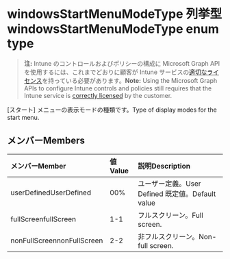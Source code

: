 # <a name="windowsstartmenumodetype-enum-type"></a><span data-ttu-id="93ab1-101">windowsStartMenuModeType 列挙型</span><span class="sxs-lookup"><span data-stu-id="93ab1-101">windowsStartMenuModeType enum type</span></span>

> <span data-ttu-id="93ab1-102">**注:** Intune のコントロールおよびポリシーの構成に Microsoft Graph API を使用するには、これまでどおりに顧客が Intune サービスの[適切なライセンス](https://go.microsoft.com/fwlink/?linkid=839381)を持っている必要があります。</span><span class="sxs-lookup"><span data-stu-id="93ab1-102">**Note:** Using the Microsoft Graph APIs to configure Intune controls and policies still requires that the Intune service is [correctly licensed](https://go.microsoft.com/fwlink/?linkid=839381) by the customer.</span></span>

<span data-ttu-id="93ab1-103">[スタート] メニューの表示モードの種類です。</span><span class="sxs-lookup"><span data-stu-id="93ab1-103">Type of display modes for the start menu.</span></span>
## <a name="members"></a><span data-ttu-id="93ab1-104">メンバー</span><span class="sxs-lookup"><span data-stu-id="93ab1-104">Members</span></span>
|<span data-ttu-id="93ab1-105">メンバー</span><span class="sxs-lookup"><span data-stu-id="93ab1-105">Member</span></span>|<span data-ttu-id="93ab1-106">値</span><span class="sxs-lookup"><span data-stu-id="93ab1-106">Value</span></span>|<span data-ttu-id="93ab1-107">説明</span><span class="sxs-lookup"><span data-stu-id="93ab1-107">Description</span></span>|
|:---|:---|:---|
|<span data-ttu-id="93ab1-108">userDefined</span><span class="sxs-lookup"><span data-stu-id="93ab1-108">UserDefined</span></span>|<span data-ttu-id="93ab1-109">0</span><span class="sxs-lookup"><span data-stu-id="93ab1-109">0%</span></span>|<span data-ttu-id="93ab1-110">ユーザー定義。</span><span class="sxs-lookup"><span data-stu-id="93ab1-110">User Defined</span></span> <span data-ttu-id="93ab1-111">既定値。</span><span class="sxs-lookup"><span data-stu-id="93ab1-111">Default value</span></span>|
|<span data-ttu-id="93ab1-112">fullScreen</span><span class="sxs-lookup"><span data-stu-id="93ab1-112">fullScreen</span></span>|<span data-ttu-id="93ab1-113">1</span><span class="sxs-lookup"><span data-stu-id="93ab1-113">-1</span></span>|<span data-ttu-id="93ab1-114">フルスクリーン。</span><span class="sxs-lookup"><span data-stu-id="93ab1-114">Full screen.</span></span>|
|<span data-ttu-id="93ab1-115">nonFullScreen</span><span class="sxs-lookup"><span data-stu-id="93ab1-115">nonFullScreen</span></span>|<span data-ttu-id="93ab1-116">2</span><span class="sxs-lookup"><span data-stu-id="93ab1-116">-2</span></span>|<span data-ttu-id="93ab1-117">非フルスクリーン。</span><span class="sxs-lookup"><span data-stu-id="93ab1-117">Non-full screen.</span></span>|




